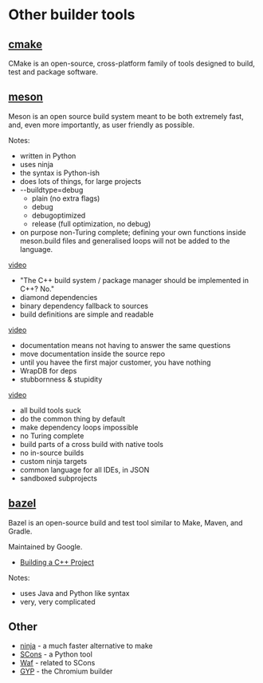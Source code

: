 # Other builder tools

## [cmake](https://cmake.org/cmake/help/latest/)

CMake is an open-source, cross-platform family of tools designed to build, 
test and package software.

## [meson](http://mesonbuild.com)

Meson is an open source build system meant to be both extremely fast, and, 
even more importantly, as user friendly as possible.

Notes:

- written in Python
- uses ninja
- the syntax is Python-ish
- does lots of things, for large projects
- --buildtype=debug
  - plain (no extra flags)
  - debug 
  - debugoptimized
  - release (full optimization, no debug)
- on purpose non-Turing complete; defining your own functions inside 
meson.build files and generalised loops will not be added to the language.

[video](https://www.youtube.com/watch?v=SCZLnopmYBM)
- "The C++ build system / package manager should be implemented in C++? No." 
- diamond dependencies
- binary dependency fallback to sources
- build definitions are simple and readable

[video](https://www.youtube.com/watch?v=gHdTzdXkhRY)
- documentation means not having to answer the same questions
- move documentation inside the source repo
- until you havee the first major customer, you have nothing
- WrapDB for deps 
- stubbornness & stupidity

[video](https://www.youtube.com/watch?v=KPi0AuVpxLI)
- all build tools suck
- do the common thing by default
- make dependency loops impossible
- no Turing complete
- build parts of a cross build with native tools
- no in-source builds
- custom ninja targets
- common language for all IDEs, in JSON
- sandboxed subprojects

## [bazel](https://docs.bazel.build/versions/master/bazel-overview.html)

Bazel is an open-source build and test tool similar to Make, Maven, and Gradle.

Maintained by Google.

- [Building a C++ Project](https://docs.bazel.build/versions/master/tutorial/cpp.html)

Notes:
- uses Java and Python like syntax
- very, very complicated

## Other

- [ninja](https://ninja-build.org) - a much faster alternative to make
- [SCons](https://github.com/SConsProject/scons) - a Python tool
- [Waf](https://github.com/waf-project/waf) - related to SCons
- [GYP](https://gyp.gsrc.io) - the Chromium builder
